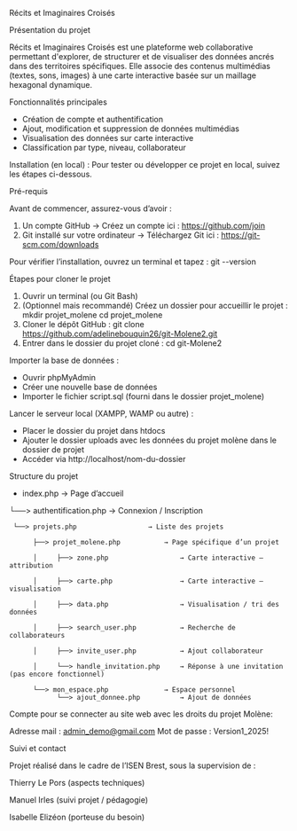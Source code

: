 Récits et Imaginaires Croisés

Présentation du projet

Récits et Imaginaires Croisés est une plateforme web collaborative permettant d'explorer, de structurer et de visualiser des données ancrés dans des territoires spécifiques. Elle associe des contenus multimédias (textes, sons, images) à une carte interactive basée sur un maillage hexagonal dynamique.

Fonctionnalités principales

- Création de compte et authentification
- Ajout, modification et suppression de données multimédias
- Visualisation des données sur carte interactive
- Classification par type, niveau, collaborateur

Installation (en local) :
Pour tester ou développer ce projet en local, suivez les étapes ci-dessous.

Pré-requis

Avant de commencer, assurez-vous d’avoir :

1. Un compte GitHub
   → Créez un compte ici : https://github.com/join
2. Git installé sur votre ordinateur
   → Téléchargez Git ici : https://git-scm.com/downloads

Pour vérifier l’installation, ouvrez un terminal et tapez :
   git --version

Étapes pour cloner le projet

1. Ouvrir un terminal (ou Git Bash)
2. (Optionnel mais recommandé) Créez un dossier pour accueillir le projet :
   mkdir projet_molene
   cd projet_molene
3. Cloner le dépôt GitHub :
   git clone https://github.com/adelinebouquin26/git-Molene2.git
4. Entrer dans le dossier du projet cloné :
   cd git-Molene2

Importer la base de données :

- Ouvrir phpMyAdmin
- Créer une nouvelle base de données
- Importer le fichier script.sql (fourni dans le dossier projet_molene)

Lancer le serveur local (XAMPP, WAMP ou autre) :

- Placer le dossier du projet dans htdocs
- Ajouter le dossier uploads avec les données du projet molène dans le dossier de projet
- Accéder via http://localhost/nom-du-dossier

Structure du projet


- index.php                → Page d’accueil
  
└──> authentification.php       → Connexion / Inscription

     └──> projets.php                  → Liste des projets
     
          ├──> projet_molene.php           → Page spécifique d’un projet
          
          │     ├──> zone.php                  → Carte interactive – attribution
          
          │     ├──> carte.php                 → Carte interactive – visualisation
          
          │     ├──> data.php                  → Visualisation / tri des données
          
          │     ├──> search_user.php           → Recherche de collaborateurs
          
          │     ├──> invite_user.php           → Ajout collaborateur
          
          │     └──> handle_invitation.php     → Réponse à une invitation (pas encore fonctionnel)
          
          └──> mon_espace.php              → Espace personnel
                └──> ajout_donnee.php          → Ajout de données

Compte pour se connecter au site web avec les droits du projet Molène:

Adresse mail : admin_demo@gmail.com
Mot de passe : Version1_2025!


Suivi et contact

Projet réalisé dans le cadre de l’ISEN Brest, sous la supervision de :

Thierry Le Pors (aspects techniques)

Manuel Irles (suivi projet / pédagogie)

Isabelle Elizéon (porteuse du besoin) 
